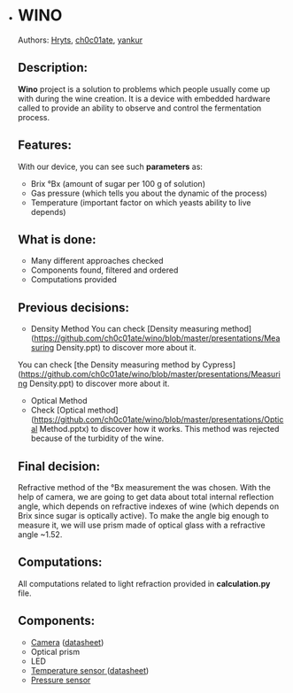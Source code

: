 - # WINO

  Authors: [Hryts](https://github.com/Hryts), [ch0c01ate](https://github.com/ch0c01ate), [yankur](https://github.com/yankur)

  ## Description:

  **Wino** project is a solution to problems which people usually come up with during the wine creation. It is a device with embedded hardware called to provide an ability to observe and control the fermentation process. 

  ## Features:

  With our device, you can see such **parameters** as:

  - Brix °Bx (amount of sugar per 100 g of solution)
  - Gas pressure (which tells you about the dynamic of the process)
  - Temperature (important factor on which yeasts ability to live depends)

  ## What is done:

  - Many different approaches checked
  - Components found, filtered and ordered
  - Computations provided

  ## Previous decisions:

  - Density Method You can check [Density measuring method](https://github.com/ch0c01ate/wino/blob/master/presentations/Measuring Density.ppt) to discover more about it.

   You can check [the Density measuring method by Cypress](https://github.com/ch0c01ate/wino/blob/master/presentations/Measuring Density.ppt) to discover more about it.

  - Optical Method
  - Check [Optical method](https://github.com/ch0c01ate/wino/blob/master/presentations/Optical Method.pptx) to discover how it works. This method was rejected because of the turbidity of the wine.

  ## Final decision:

  Refractive method of the °Bx measurement the was chosen. With the help of camera, we are going to get data about total internal reflection angle, which depends on refractive indexes of wine (which depends on Brix since sugar is optically active). To make the angle big enough to measure it, we will use prism made of optical glass with a refractive angle ~1.52.

  ## Computations:

  All computations related to light refraction provided in **calculation.py** file.

  ## Components:

  - [Camera](https://www.sparkfun.com/products/15430) ([datasheet](https://cdn.sparkfun.com/assets/0/b/0/e/d/LI-IMX219-MIPI-FF-NANO_SPEC.pdf))
  - Optical prism 
  - LED
  - [Temperature sensor ](https://www.sparkfun.com/products/11050)([datasheet](https://cdn.sparkfun.com/datasheets/Sensors/Temp/DS18B20.pdf))
  - [Pressure sensor](https://www.mondaykids.com/monday-kids-3-3-45-5v-digital-barometric-pressure-sensor-module-liquid-water-level-controller-board-0-45-40kpa-for-arduino.html) 